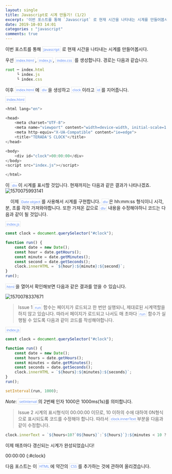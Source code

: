 ```yaml
---
layout: single
title: Javascript로 시계 만들기! (1/2)
excerpt: '이번 포스트를 통해 `Javascript` 로 현재 시간을 나타내는 시계를 만들어봅시다.'
date: 2019-10-03 14:01
categories : "javascript"
comments: true
---
```


이번 포스트를 통해 `Javascript` 로 현재 시간을 나타내는 시계를 만들어봅시다.

우선 `index.html`, `index.js`, `index.css` 를 생성합니다. 경로는 다음과 같습니다.

~~~~javascript
root ─ index.html
     └ index.js
     └ index.css
~~~~

이후 `index.html`에 `div`을 생성하고 `clock`이라고 `id`를 지어줍니다.

`index.html`

```javascript
<html lang="en">

<head>
    <meta charset="UTF-8">
    <meta name="viewport" content="width=device-width, initial-scale=1.0">
    <meta http-equiv="X-UA-Compatible" content="ie=edge">
    <title>"TERADA'S CLOCK"</title>
</head>

<body>
    <div id="clock">00:00:00</div>
</body>
<script src="index.js"></script>

</html>
```



이 `div`이 시계를 표시할 것입니다. 현재까지는 다음과 같은 결과가 나타나겠죠.![1570075993141](https://drive.google.com/uc?id=1c3qpC4ioDJ-1Z8YQmRQqW5XZ_YBMSXYE)

&nbsp;&nbsp;&nbsp;&nbsp;이제 `Date object`를 사용해서 시계를 구현합니다. `div`은 hh:mm:ss 형식이니 시각, 분, 초를 각각 가져와야합니다. 또한 가져온 값으로 `div` 내용을 수정해야하니 코드는 다음과 같이 될 것입니다.

`index.js`

```javascript
const clock = document.querySelector("#clock");

function run() {
    const date = new Date();
    const hour = date.getHours();
    const minute = date.getMinutes();
    const second = date.getSeconds();
    clock.innerHTML = `${hour}:${minute}:${second}`;
}
run();
```

`html`을 열어서 확인해보면 다음과 같은 결과를 얻을 수 있습니다. 

![1570078337671](https://drive.google.com/uc?id=1_89rhVkjjy0wyALICKvqTw3EXHE4UE4w)

> Issue 1
`run` 함수는 페이지가 로드되고  한 번만 실행되니, 제대로된 시계역할을 하지 않고 있습니다. 따라서 페이지가 로드되고 나서도 매 초마다 `run` 함수가 실행될 수 있도록 다음과 같이 코드를 작성해야합니다.

`index.js`

```javascript
const clock = document.querySelector("#clock");

function run() {
    const date = new Date();
    const hours = date.getHours();
    const minutes = date.getMinutes();
    const seconds = date.getSeconds();
    clock.innerHTML = `${hours}:${minutes}:${seconds}`;
}
run();

setInterval(run, 1000);
```

*Note*: `setInterval`의 2번째 인자 1000은 1000ms(1s)를 의미합니다.

> Issue 2
시계의 표시형식이 00:00:00 이므로, 10 이하의 수에 대하여 0N형식으로 표시되도록 코드를 수정해야 합니다.
따라서 `clock.innerText`부분을 다음과 같이 수정합니다.

~~~~javascript
clock.innerText = `${hours<10?`0${hours}`:`${hours}`}:${minutes < 10 ? `0${minutes}`:`${minutes}`}:${seconds<10? `0${seconds}`:`${seconds}`}`;
~~~~

이제 매초마다 갱신되는 시계가 완성되었습니다!

00:00:00
{:#clock}

<script>
const clock = document.querySelector("#clock");

function run() {
    const date = new Date();
    const hours = date.getHours();
    const minutes = date.getMinutes();
    const seconds = date.getSeconds();
    clock.innerText = `${hours<10?`0${hours}`:`${hours}`}:${minutes < 10 ? `0${minutes}`:`${minutes}`}:${seconds<10? `0${seconds}`:`${seconds}`}`;
}
run();

setInterval(run, 1000);
</script>

다음 포스트는 이 `HTML`에 약간의 `CSS`를 추가하는 것에 관하여 올리겠습니다.

<style>
.page h1:before {
    padding-right: 0.3em;
    color: #9ddcff;
    content: "/";
}

.page h2:before {
    padding-right: 0.3em;
    color: #9ddcff;
    content: "//";
}

.page h3:before {
    padding-right: 0.3em;
    color: #9ddcff;
    content: "///";
}

.page h4:before {
    padding-right: 0.3em;
    color: #9ddcff;
    content: "////";
}

p>code,
a>code,
li>code,
figcaption>code,
td>code {
    padding-left: 0.18rem;
    padding-right: 0.18rem;
    padding-top: 0.09rem;
    font-size: 0.8em;
    background: #fff;
    color: #5283f3;
    border: solid 1px #e1e4e5;
    border-radius: 0px;
    font-family: open sans,clear sans,helvetica neue,Helvetica,Arial,sans-serif;
}
</style>